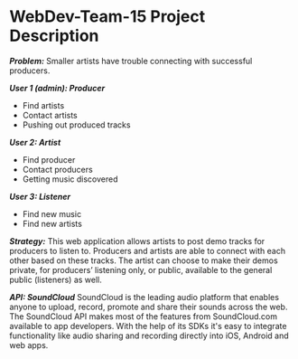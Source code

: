 # WebDev-Team-15 Project Description


***Problem:*** Smaller artists have trouble connecting with successful producers.

***User 1 (admin): Producer***
- Find artists
- Contact artists
- Pushing out produced tracks

***User 2: Artist***
- Find producer
- Contact producers
- Getting music discovered

***User 3: Listener***
- Find new music
- Find new artists

***Strategy:*** This web application allows artists to post demo tracks for producers to listen to. Producers and artists are able to connect with each other based on these tracks. The artist can choose to make their demos private, for producers’ listening only, or public, available to the general public (listeners) as well.

***API: SoundCloud***
SoundCloud is the leading audio platform that enables anyone to upload, record, promote and share their sounds across the web. The SoundCloud API makes most of the features from SoundCloud.com available to app developers. With the help of its SDKs it's easy to integrate functionality like audio sharing and recording directly into iOS, Android and web apps.

